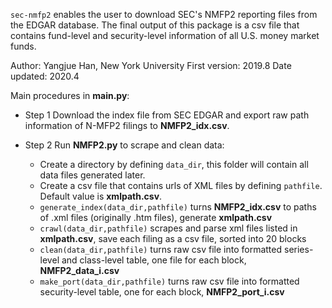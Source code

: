 `sec-nmfp2` enables the user to download SEC's NMFP2 reporting files from the EDGAR database. The final output of this package is a csv file that contains fund-level and security-level information of all U.S. money market funds.

Author: Yangjue Han, New York University
First version: 2019.8
Date updated: 2020.4

Main procedures in **main.py**:

- Step 1
Download the index file from SEC EDGAR and export raw path information of N-MFP2 filings to **NMFP2_idx.csv**.

- Step 2
Run **NMFP2.py** to scrape and clean data:
    - Create a directory by defining `data_dir`, this folder will contain all data files generated later.
    - Create a csv file that contains urls of XML files by defining `pathfile`. Default value is **xmlpath.csv**.
    - `generate_index(data_dir,pathfile)` turns **NMFP2_idx.csv** to paths of .xml files (originally .htm files), generate **xmlpath.csv**
    - `crawl(data_dir,pathfile)` scrapes and parse xml files listed in **xmlpath.csv**, save each filing as a csv file, sorted into 20 blocks  
    - `clean(data_dir,pathfile)` turns raw csv file into formatted series-level and class-level table, one file for each block, **NMFP2_data_i.csv**
    - `make_port(data_dir,pathfile)` turns raw csv file into formatted security-level table, one for each block, **NMFP2_port_i.csv**
